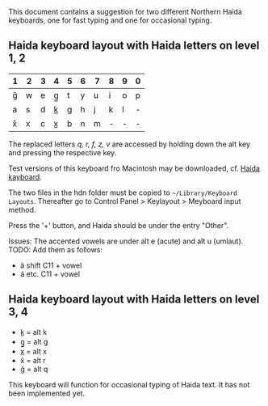 This document contains a suggestion for two different
Northern Haida keyboards, one for fast typing and one
for occasional typing.

## Haida keyboard layout with Haida letters on level 1, 2

|   1  | 2  | 3  | 4  | 5  | 6  | 7  | 8  | 9  | 0
| --- | --- | --- | --- | --- | --- | --- | --- | --- | --- 
|   ĝ  |  w  |  e  |  g̲  |  t  |  y  |  u  |  i  |  o  |  p  
|   a  |  s  |  d  |  k̲  |  g  |  h  |  j  |  k  |  l  |  -      
|   x̂  |  x  |  c  |  x̲  |  b  |  n  |  m  |  -  |  -  |  -      

The replaced letters *q, r, f, z, v* are accessed by 
holding down the alt key and pressing the respective key.

Test versions of this keyboard fro Macintosh may be downloaded, cf.
[Haida kayboard](https://gtsvn.uit.no/langtech/trunk/keyboards/layouts/hdn/).

The two files in the hdn folder must be copied to `~/Library/Keyboard Layouts`.
Thereafter go to Control Panel > Keylayout > Meyboard input method.

Press the '+' button, and Haida should be under the entry "Other".

Issues: The accented vowels are under alt e (acute) and alt u (umlaut).
TODO: Add them as follows:

* ä shift C11 + vowel
* á etc.  C11 + vowel

## Haida keyboard layout with Haida letters on level 3, 4

* k̲ = alt k
* g̲ = alt g
* x̲ = alt x
* x̂ = alt r
* ĝ = alt q

This keyboard will function for occasional typing of Haida text. 
It has not been implemented yet.
